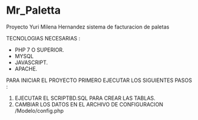 # Mr_Paletta
Proyecto Yuri Milena Hernandez sistema de facturacion de paletas 


TECNOLOGIAS NECESARIAS : 

- PHP 7 O SUPERIOR.
- MYSQL
- JAVASCRIPT.
- APACHE.



PARA INICIAR EL PROYECTO PRIMERO EJECUTAR LOS SIGUIENTES PASOS : 

1. EJECUTAR EL SCRIPTBD.SQL PARA CREAR LAS TABLAS.
2. CAMBIAR LOS DATOS EN EL ARCHIVO DE CONFIGURACION /Modelo/config.php

